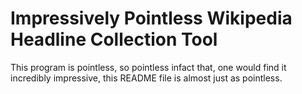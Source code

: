 # Impressively Pointless Wikipedia Headline Collection Tool
This program is pointless, so pointless infact that, one would find it incredibly impressive, this README file is almost just as pointless.